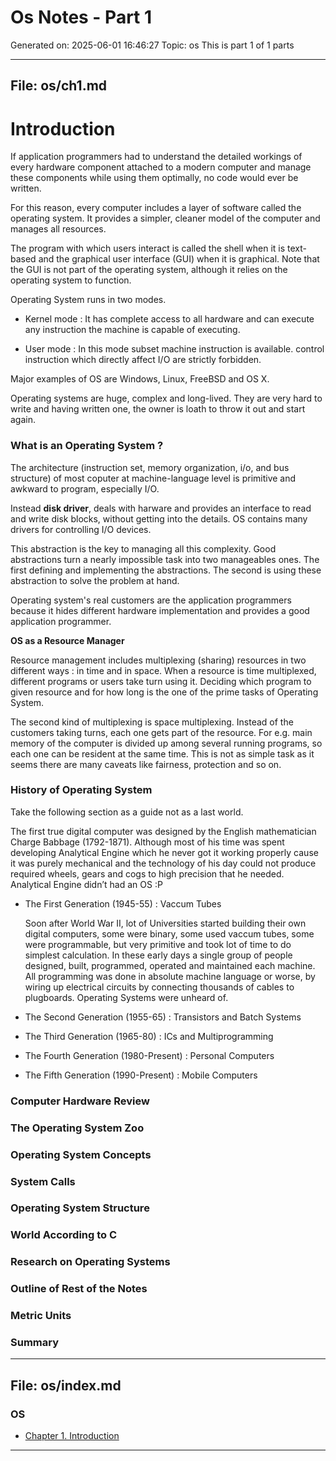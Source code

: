 # Os Notes - Part 1
Generated on: 2025-06-01 16:46:27
Topic: os
This is part 1 of 1 parts

---

## File: os/ch1.md

# Introduction

If application programmers had to understand the detailed workings of every hardware component attached to a modern computer and manage these components while using them optimally, no code would ever be written.

For this reason, every computer includes a layer of software called the operating system. It provides a simpler, cleaner model of the computer and manages all resources.

The program with which users interact is called the shell when it is text-based and the graphical user interface (GUI) when it is graphical. Note that the GUI is not part of the operating system, although it relies on the operating system to function.

Operating System runs in two modes.

- Kernel mode : It has complete access to all hardware and can execute any instruction the machine is capable of executing.

- User mode : In this mode subset machine instruction is available. control instruction which directly affect I/O are strictly forbidden.

Major examples of OS are Windows, Linux, FreeBSD and OS X.

Operating systems are huge, complex and long-lived. They are very hard to write and having written one, the owner is loath to throw it out and start again.

### What is an Operating System ?

The architecture (instruction set, memory organization, i/o, and bus structure) of most coputer at machine-language level is primitive and awkward to program, especially I/O.

Instead **disk driver**, deals with harware and provides an interface to read and write disk blocks, without getting into the details. OS contains many drivers for controlling I/O devices.

This abstraction is the key to managing all this complexity. Good abstractions turn a nearly impossible task into two manageables ones. The first defining and implementing the abstractions. The second is using these abstraction to solve the problem at hand.

Operating system's real customers are the application programmers because it hides different hardware implementation and provides a good application programmer.

**OS as a Resource Manager**

Resource management includes multiplexing (sharing) resources in two different ways : in time and in space. When a resource is time multiplexed, different programs or users take turn using it. Deciding which program to given resource and for how long is the one of the prime tasks of Operating System.

The second kind of multiplexing is space multiplexing. Instead of the customers taking turns, each one gets part of the resource. For e.g. main memory of the computer is divided up among several running programs, so each one can be resident at the same time. This is not as simple task as it seems there are many caveats like fairness, protection and so on.

### History of Operating System

Take the following section as a guide not as a last world.

The first true digital computer was designed by the English mathematician Charge Babbage (1792-1871). Although most of his time was spent developing Analytical Engine which he never got it working properly cause it was purely mechanical and the technology of his day could not produce required wheels, gears and cogs to high precision that he needed. Analytical Engine didn’t had an OS :P

- The First Generation (1945-55) : Vaccum Tubes

  Soon after World War II, lot of Universities started building their own digital computers, some were binary, some used vaccum tubes, some were programmable, but very primitive and took lot of time to do simplest calculation. In these early days a single group of people designed, built, programmed, operated and maintained each machine. All programming was done in absolute machine language or worse, by wiring up electrical circuits by connecting thousands of cables to plugboards. Operating Systems were unheard of.

- The Second Generation (1955-65) : Transistors and Batch Systems

- The Third Generation (1965-80) : ICs and Multiprogramming

- The Fourth Generation (1980-Present) : Personal Computers

- The Fifth Generation (1990-Present) : Mobile Computers

### Computer Hardware Review



### The Operating System Zoo

### Operating System Concepts

### System Calls

### Operating System Structure

### World According to C

### Research on Operating Systems

### Outline of Rest of the Notes

### Metric Units

### Summary


---

## File: os/index.md

### **OS**

- [Chapter 1. Introduction](ch1.md)



---

